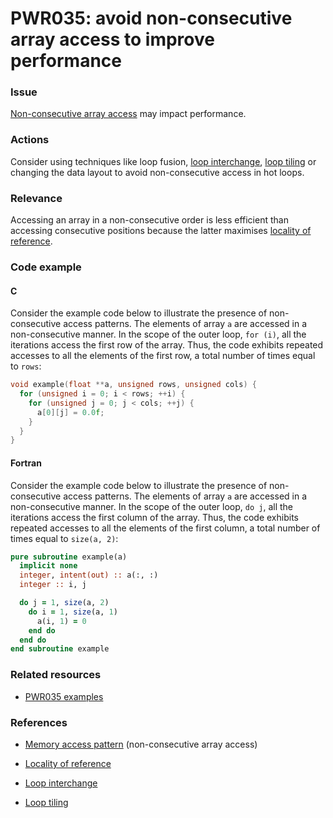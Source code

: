 # PWR035: avoid non-consecutive array access to improve performance

### Issue

[Non-consecutive array access](../../Glossary/Memory-access-pattern.md) may impact
performance.

### Actions

Consider using techniques like loop fusion,
[loop interchange](../../Glossary/Loop-interchange.md),
[loop tiling](../../Glossary/Loop-tiling.md)
or changing the data layout to avoid non-consecutive access in hot loops.

### Relevance

Accessing an array in a non-consecutive order is less efficient than accessing
consecutive positions because the latter maximises
[locality of reference](../../Glossary/Locality-of-reference.md).

### Code example

#### C

Consider the example code below to illustrate the presence of non-consecutive
access patterns. The elements of array `a` are accessed in a non-consecutive
manner. In the scope of the outer loop, `for (i)`, all the iterations access
the first row of the array. Thus, the code exhibits repeated accesses to all
the elements of the first row, a total number of times equal to `rows`:

```c
void example(float **a, unsigned rows, unsigned cols) {
  for (unsigned i = 0; i < rows; ++i) {
    for (unsigned j = 0; j < cols; ++j) {
      a[0][j] = 0.0f;
    }
  }
}
```

#### Fortran

Consider the example code below to illustrate the presence of non-consecutive
access patterns. The elements of array `a` are accessed in a non-consecutive
manner. In the scope of the outer loop, `do j`, all the iterations access the
first column of the array. Thus, the code exhibits repeated accesses to all the
elements of the first column, a total number of times equal to `size(a, 2)`:

```fortran
pure subroutine example(a)
  implicit none
  integer, intent(out) :: a(:, :)
  integer :: i, j

  do j = 1, size(a, 2)
    do i = 1, size(a, 1)
      a(i, 1) = 0
    end do
  end do
end subroutine example
```

### Related resources

* [PWR035 examples](https://github.com/codee-com/open-catalog/tree/main/Checks/PWR035/)

### References

* [Memory access pattern](../../Glossary/Memory-access-pattern.md) (non-consecutive array access)

* [Locality of reference](../../Glossary/Locality-of-reference.md)

* [Loop interchange](../../Glossary/Loop-interchange.md)

* [Loop tiling](../../Glossary/Loop-tiling.md)
